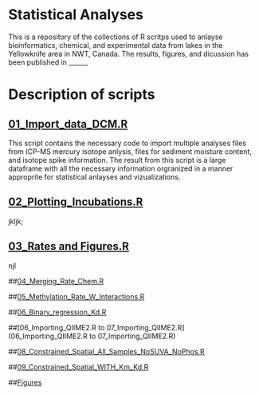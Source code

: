 # Statistical Analyses 

This is a repository of the collections of R scritps used to anlayse bioinformatics, chemical, and experimental data from lakes in the Yellowknife area in NWT, Canada.  The results, figures, and dicussion has been published in ______

# Description of scripts
## [01_Import_data_DCM.R](01_Importing_data_DCM.R)

This script contains the necessary code to import multiple analyses files from ICP-MS mercury isotope anlysis, files for sediment moisture content, and isotope spike information.  The result from this script is a large dataframe with all the necessary information orgranized in a manner approprite for statistical anlayses and vizualizations.

## [02_Plotting_Incubations.R](02_Plotting_Incubations.R)

jkljk;

## [03_Rates and Figures.R](03_Rates_and_Figures.R)


njl

##[04_Merging_Rate_Chem.R](04_Merging_Rate_Chem.R)


##[05_Methylation_Rate_W_Interactions.R](05_Methylation_Rate_W_Interactions.R)


##[06_Binary_regression_Kd.R](06_Binary_regression_Kd.R)


##[06_Importing_QIIME2.R to 07_Importing_QIIME2.R](06_Importing_QIIME2.R to 07_Importing_QIIME2.R)


##[08_Constrained_Spatial_All_Samples_NoSUVA_NoPhos.R](08_Constrained_Spatial_All_Samples_NoSUVA_NoPhos.R)

##[09_Constrained_Spatial_WITH_Km_Kd.R](09_Constrained_Spatial_WITH_Km_Kd.R)



##[Figures](https://github.com/mijaazdajic/ykn_R_statistical_anlayses/tree/main/figures)

